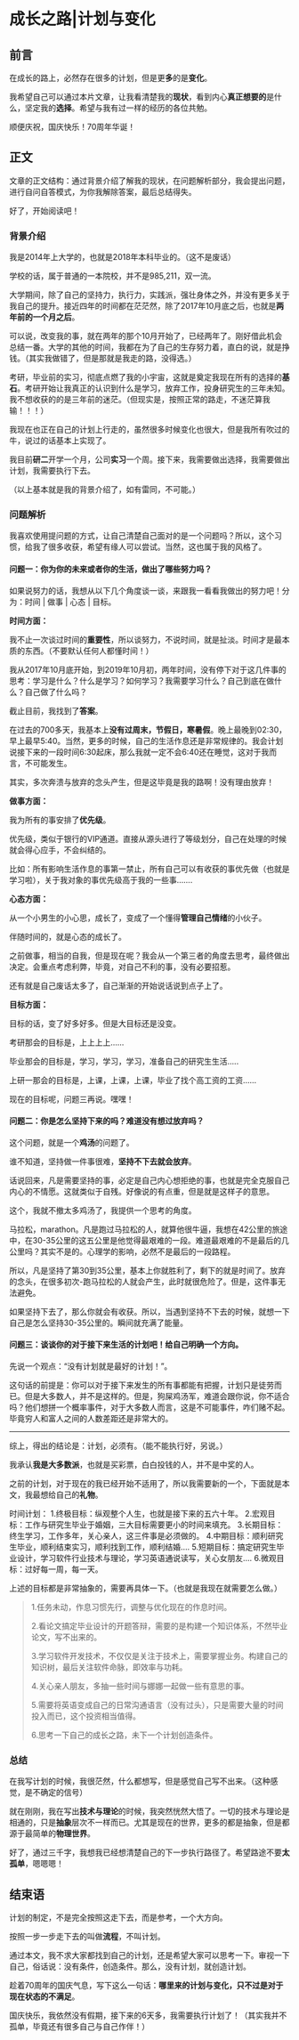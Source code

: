 

# 成长之路|计划与变化

## 前言

在成长的路上，必然存在很多的计划，但是更**多**的是**变化**。

我希望自己可以通过本片文章，让我看清楚我的**现状**，看到内心**真正想要的**是什么，坚定我的**选择**。希望与我有过一样的经历的各位共勉。

顺便庆祝，国庆快乐！70周年华诞！





## 正文

文章的正文结构：通过背景介绍了解我的现状，在问题解析部分，我会提出问题，进行自问自答模式，为你我解除答案，最后总结得失。

好了，开始阅读吧！



### 背景介绍

我是2014年上大学的，也就是2018年本科毕业的。（这不是废话）

学校的话，属于普通的一本院校，并不是985,211，双一流。

大学期间，除了自己的坚持力，执行力，实践派，强壮身体之外，并没有更多关于我自己的提升。接近四年的时间都在茫茫然，除了2017年10月底之后，也就是**两年前的一个月之后**。

可以说，改变我的事，就在两年的那个10月开始了，已经两年了。刚好借此机会总结一番。大学的其他的时间，我都在为了自己的生存努力着，直白的说，就是挣钱。（其实我做错了，但是那就是我走的路，没得选。）

考研，毕业前的实习，彻底点燃了我的小宇宙，这就是奠定我现在所有的选择的**基石**。考研开始让我真正的认识到什么是学习，放弃工作，投身研究生的三年未知。我不想收获的的是三年前的迷茫。（但现实是，按照正常的路走，不迷茫算我输！！！）

我现在也正在自己的计划上行走的，虽然很多时候变化也很大，但是我所有吹过的牛，说过的话基本上实现了。

我目前**研二**开学一个月，公司**实习**一个周。接下来，我需要做出选择，我需要做出计划，我需要执行下去。

（以上基本就是我的背景介绍了，如有雷同，不可能。）







### 问题解析

我喜欢使用提问题的方式，让自己清楚自己面对的是一个问题吗？所以，这个习惯，给我了很多收获，希望有缘人可以尝试。当然，这也属于我的风格了。



#### 问题一：你为你的未来或者你的生活，做出了哪些努力吗？

如果说努力的话，我想从以下几个角度谈一谈，来跟我一看看我做出的努力吧！分为：时间 | 做事 | 心态 | 目标。



**时间方面：**

我不止一次谈过时间的**重要性**，所以谈努力，不说时间，就是扯淡。时间才是最本质的东西。（不要默认任何人都懂时间！）

我从2017年10月底开始，到2019年10月初，两年时间，没有停下对于这几件事的思考：学习是什么？什么是学习？如何学习？我需要学习什么？自己到底在做什么？自己做了什么吗？

截止目前，我找到了**答案**。

在过去的700多天，我基本上**没有过周末，节假日，寒暑假**。晚上最晚到02:30，早上最早5:40。当然，更多的时候，自己的生活作息还是非常规律的。我会计划说接下来的一段时间6:30起床，那么我就一定不会6:40还在睡觉，这对于我而言，不可能发生。

其实，多次奔溃与放弃的念头产生，但是这毕竟是我的路啊！没有理由放弃！





**做事方面：**

我为所有的事安排了**优先级**。

优先级，类似于银行的VIP通道。直接从源头进行了等级划分，自己在处理的时候就会得心应手，不会纠结的。

比如：所有影响生活作息的事第一禁止，所有自己可以有收获的事优先做（也就是学习啦），关于我对象的事优先级高于我的一些事…….







**心态方面：**

从一个小男生的小心思，成长了，变成了一个懂得**管理自己情绪**的小伙子。

伴随时间的，就是心态的成长了。

之前做事，相当的自我，但是现在呢？我会从一个第三者的角度去思考，最终做出决定。会重点考虑利弊，毕竟，对自己不利的事，没有必要招惹。

还有就是自己废话太多了，自己渐渐的开始说话说到点子上了。





**目标方面：**

目标的话，变了好多好多。但是大目标还是没变。

考研那会的目标是，上上上上……

毕业那会的目标是，学习，学习，学习，准备自己的研究生生活…..

上研一那会的目标是，上课，上课，上课，毕业了找个高工资的工资……

现在的目标呢，问题三再说。嘿嘿！











#### 问题二：你是怎么坚持下来的吗？难道没有想过放弃吗？

这个问题，就是一个**鸡汤**的问题了。

谁不知道，坚持做一件事很难，**坚持不下去就会放弃**。

话说回来，凡是需要坚持的事，必定是自己内心想拒绝的事，也就是完全克服自己内心的不情愿。这就类似于自残。好像说的有点重，但是就是这样子的意思。

这个，我就不撤太多鸡汤了，我提供一个思考的角度。

马拉松，marathon。凡是跑过马拉松的人，就算他很牛逼，我想在42公里的旅途中，在30-35公里的这五公里是他觉得最艰难的一段。难道最艰难的不是最后的几公里吗？其实不是的。心理学的影响，必然不是最后的一段路程。

所以，凡是坚持了第30到35公里，基本上你就胜利了，剩下的就是时间了。放弃的念头，在很多初次-跑马拉松的人就会产生，此时就很危险了。但是，这件事无法避免。

如果坚持下去了，那么你就会有收获。所以，当遇到坚持不下去的时候，就想一下自己是怎么坚持30-35公里的。瞬间就充满了能量。











#### 问题三：谈谈你的对于接下来生活的计划吧！给自己明确一个方向。

先说一个观点：“没有计划就是最好的计划！”。

这句话的前提是：你可以对于接下来发生的所有事都能有把握，计划只是徒劳而已。但是大多数人，并不是这样的。但是，狗屎鸡汤军，难道会跟你说，你不适合吗？他们想拼一个概率事件，对于大多数人而言，这是不可能事件，咋们赌不起。毕竟穷人和富人之间的人数差距还是非常大的。

----

综上，得出的结论是：计划，必须有。（能不能执行好，另说。）

我承认**我是大多数派**，也就是买彩票，白白投钱的人，并不是中奖的人。

之前的计划，对于现在的我已经开始不适用了，所以我需要新的一个，下面就是本文，我最想给自己的**礼物**。

时间计划：
	1.终极目标：纵观整个人生，也就是接下来的五六十年。
	2.宏观目标：工作与研究生毕业于婚姻，三大目标需要更小的时间来填充。
	3.长期目标：终生学习，工作多年，关心亲人，这三件事是必须做的。
	4.中期目标：顺利研究生毕业，顺利结束实习，顺利找到工作，顺利结婚….
	5.短期目标：搞定研究生毕业设计，学习软件行业技术与理论，学习英语通说读写，关心女朋友….
	6.微观目标：过好每一周，每一天。

上述的目标都是非常抽象的，需要再具体一下。（也就是我现在就需要怎么做。）

>1.任务未动，作息习惯先行，调整与优化现在的作息时间。
>
>2.看论文搞定毕业设计的开题答辩，需要的是构建一个知识体系，不然毕业论文，写不出来的。
>
>3.学习软件开发技术，不仅仅是关注于技术上，需要掌握业务。构建自己的知识树，最后关注软件命脉，即效率与功耗。
>
>4.关心亲人朋友，多抽一些时间与娜娜一起做一些有意思的事。
>
>5.需要将英语变成自己的日常沟通语言（没有过头），只是需要大量的时间投入而已，这个投资相当值得。
>
>6.思考一下自己的成长之路，未下一个计划创造条件。







### 总结

在我写计划的时候，我很茫然，什么都想写，但是感觉自己写不出来。（这种感觉，是不确定的信号）

就在刚刚，我在写出**技术与理论**的时候，我突然恍然大悟了。一切的技术与理论是相通的，只是**抽象**层次不一样而已。尤其是现在的世界，更多的都是抽象，但是都源于最简单的**物理世界**。

好了，通过三千字，我想我已经想清楚自己的下一步执行路径了。希望路途不要**太孤单**，嗯嗯嗯！





## 结束语

计划的制定，不是完全按照这走下去，而是参考，一个大方向。

按照一步一步走下去的叫做**流程**，不叫计划。

通过本文，我不求大家都找到自己的计划，还是希望大家可以思考一下。审视一下自己，俗话说：没有条件，创造条件。那么，没有计划，就创造计划。

趁着70周年的国庆气息，写下这么一句话：**哪里来的计划与变化，只不过是对于现在状态的不满足**。

国庆快乐，我依然没有假期，接下来的6天多，我需要执行计划了！（其实我并不孤单，毕竟还有很多自己与自己作伴！）




































































































































































































































